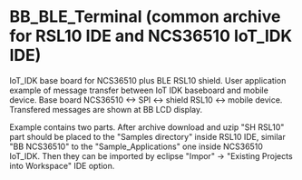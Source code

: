 # BB_BLE_Terminal (common archive for RSL10 IDE and NCS36510 IoT_IDK IDE)
IoT_IDK base board for NCS36510 plus BLE RSL10 shield.
User application example of message transfer between IoT IDK baseboard and mobile device.
Base board NCS36510 <-> SPI <-> shield RSL10 <-> mobile device.
Transfered messages are shown at BB LCD display.

Example contains two parts. After archive download and uzip "SH RSL10" part should be placed to the "Samples directory" inside RSL10 IDE, 
similar "BB NCS36510" to the "Sample_Applications" one inside NCS36510 IoT_IDK. Then they can be imported by eclipse "Impor" -> "Existing Projects into Workspace" IDE option.
